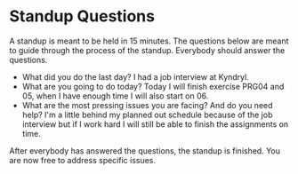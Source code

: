 # Standup Questions

A standup is meant to be held in 15 minutes. The questions below are meant to guide through the process of the standup. Everybody should answer the questions.
 
  - What did you do the last day?
I had a job interview at Kyndryl.
  - What are you going to do today?
Today I will finish exercise PRG04 and 05, when I have enough time I will also start on 06.
  - What are the most pressing issues you are facing? And do you need help?
 I'm a little behind my planned out schedule because of the job interview but if I work hard I will still be able to finish the assignments on time.

After everybody has answered the questions, the standup is finished. You are now free to address specific issues.